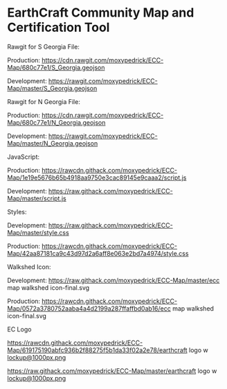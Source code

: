 # EarthCraft Community Map and Certification Tool

Rawgit for S Georgia File: 

Production: https://cdn.rawgit.com/moxypedrick/ECC-Map/680c77e1/S_Georgia.geojson

Development: https://rawgit.com/moxypedrick/ECC-Map/master/S_Georgia.geojson

Rawgit for N Georgia File: 

Production: https://cdn.rawgit.com/moxypedrick/ECC-Map/680c77e1/N_Georgia.geojson

Development: https://rawgit.com/moxypedrick/ECC-Map/master/N_Georgia.geojson

JavaScript: 

Production: https://rawcdn.githack.com/moxypedrick/ECC-Map/1e19e5676b65b4918aa9750e3cac89145e9caaa2/script.js

Development: https://raw.githack.com/moxypedrick/ECC-Map/master/script.js

Styles:

Development: https://raw.githack.com/moxypedrick/ECC-Map/master/style.css

Production: https://rawcdn.githack.com/moxypedrick/ECC-Map/42aa87181ca9c43d97d2a6aff8e063e2bd7a4974/style.css

Walkshed Icon: 

Development: https://raw.githack.com/moxypedrick/ECC-Map/master/ecc map walkshed icon-final.svg

Production: https://rawcdn.githack.com/moxypedrick/ECC-Map/0572a3780752aaba4a4d2199a287ffaffbd0ab16/ecc map walkshed icon-final.svg

EC Logo

https://rawcdn.githack.com/moxypedrick/ECC-Map/619175190abfc936b2f88275f5b1da33f02a2e78/earthcraft logo w lockup@1000px.png

https://raw.githack.com/moxypedrick/ECC-Map/master/earthcraft logo w lockup@1000px.png
